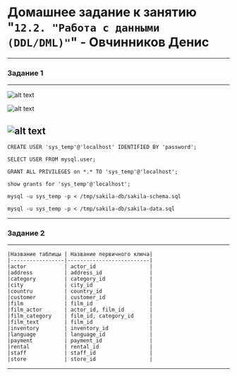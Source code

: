 # Домашнее задание к занятию "`12.2. "Работа с данными (DDL/DML)"`" - Овчинников Денис

---

### Задание 1

---
![alt text](https://github.com/Ventilyator/ovchinnikov-homework-netology/blob/main/12.2_hw/img/1.1.png)

![alt text](https://github.com/Ventilyator/ovchinnikov-homework-netology/blob/main/12.2_hw/img/1.2.png)

![alt text](https://github.com/Ventilyator/ovchinnikov-homework-netology/blob/main/12.2_hw/img/1.3.png)
---

```
CREATE USER 'sys_temp'@'localhost' IDENTIFIED BY 'password';
```
```
SELECT USER FROM mysql.user;
```
```
GRANT ALL PRIVILEGES on *.* TO 'sys_temp'@'localhost';
```
```
show grants for 'sys_temp'@'localhost';
```
```
mysql -u sys_temp -p < /tmp/sakila-db/sakila-schema.sql
```
```
mysql -u sys_temp -p < /tmp/sakila-db/sakila-data.sql
```
---

### Задание 2

---
```
|Название таблицы | Название первичного ключа|
|-----------------|--------------------------|
|actor            | actor_id                 |
|address          | address_id               |
|category         | category_id              |
|city             | city_id                  |
|countru          | country_id               |
|customer         | customer_id              |
|film             | film_id                  |
|film_actor       | actor_id, film_id        |
|film_category    | film_id, category_id     |
|film_text        | film_id                  |
|inventory        | inventory_id             |
|language         | language_id              |
|payment          | payment_id               |
|rental           | rental_id                |
|staff            | staff_id                 |
|store            | store_id                 |
```
---



